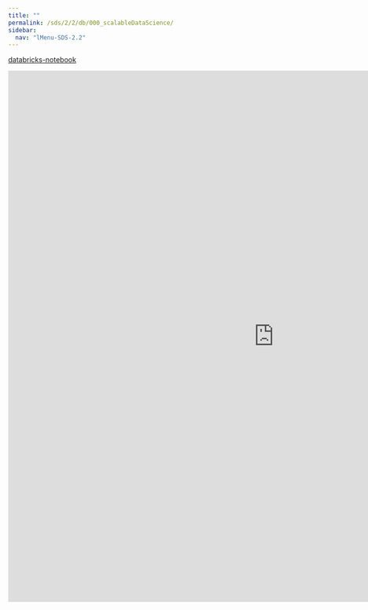 ```yaml
---
title: ""
permalink: /sds/2/2/db/000_scalableDataScience/
sidebar:
  nav: "lMenu-SDS-2.2"
---
```


[databricks-notebook](https://lamastex.github.io/scalable-data-science/sds/2/2/db/000_scalableDataScience.html)

<iframe src="https://lamastex.github.io/scalable-data-science/sds/2/2/db/000_scalableDataScience.html" frameborder="0" id="mainPageBody" width="1080px" height="1080px"></iframe>

